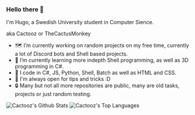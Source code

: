 ### Hello there 👋

I'm Hugo, a Swedish University student in Computer Sience.

aka Cactooz or TheCactusMonkey

- 🗺️ I’m currently working on random projects on my free time, currently a lot of Discord bots and Shell based projects.
- 🌱 I’m currently learning more indepth Shell programming, as well as 3D programming in C#.
- 💾 I code in C#, JS, Python, Shell, Batch as well as HTML and CSS.
- 🤔 I'm always open for tips and tricks :D
- 🔒 Many but not all more repositories are public, many are old tasks, projects or just random testing.

![Cactooz's Github Stats](https://github-readme-stats.vercel.app/api?username=Cactooz&bg_color=0d1117&title_color=adbac7&text_color=adbac7&icon_color=ff6600&border_color=30363d&show_icons=true&custom_title=Code%20Stats&count_private=true)
![Cactooz's Top Languages](https://github-readme-stats.vercel.app/api/top-langs/?username=Cactooz&layout=compact&bg_color=0d1117&title_color=adbac7&text_color=adbac7&border_color=30363d&langs_count=6)
